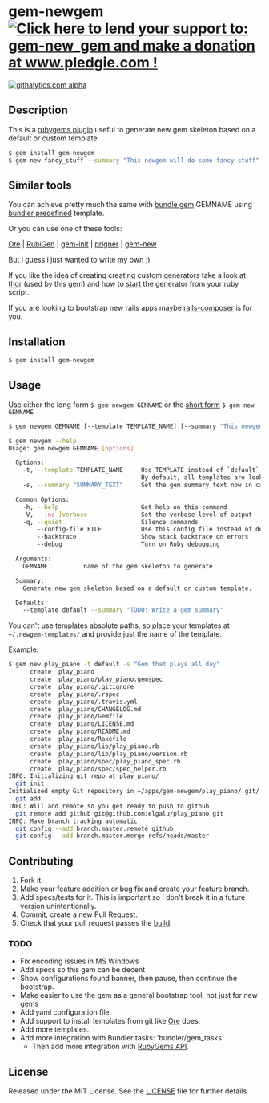 # gem-newgem  <a href='http://www.pledgie.com/campaigns/19482'><img alt='Click here to lend your support to: gem-new_gem and make a donation at www.pledgie.com !' src='http://www.pledgie.com/campaigns/19482.png?skin_name=chrome' border='0' /></a>  
[![githalytics.com alpha](https://cruel-carlota.pagodabox.com/c0f61e8aa17ee1763b4db6aaf4249450 "githalytics.com")](http://githalytics.com/elgalu/gem-newgem)

## Description

This is a [rubygems plugin][Gem plugins] useful to generate new gem skeleton based on a default or custom template.

```bash
$ gem install gem-newgem
$ gem new fancy_stuff --summary "This newgem will do some fancy stuff"
```

## Similar tools

You can achieve pretty much the same with [bundle gem][] GEMNAME using [bundler predefined][] template.

Or you can use one of these tools:

[Ore][] | [RubiGen][] | [gem-init][] | [prigner][] | [gem-new][]

But i guess i just wanted to write my own ;)

If you like the idea of creating creating custom generators take a look at [thor][] (used by this gem) and how to [start][] the generator from your ruby script.

If you are looking to bootstrap new rails apps maybe [rails-composer][] is for you.

## Installation

```bash
$ gem install gem-newgem
```

## Usage

Use either the long form `$ gem newgem GEMNAME` or the [short form][] `$ gem new GEMNAME`

```bash
$ gem newgem GEMNAME [--template TEMPLATE_NAME] [--summary "This newgem will do some fancy stuff"]

$ gem newgem --help
Usage: gem newgem GEMNAME [options]

  Options:
    -t, --template TEMPLATE_NAME     Use TEMPLATE instead of `default` template
                                     By default, all templates are looked at ~/.newgem-templates/
    -s, --summary "SUMMARY_TEXT"     Set the gem summary text now in case you want to save time.

  Common Options:
    -h, --help                       Get help on this command
    -V, --[no-]verbose               Set the verbose level of output
    -q, --quiet                      Silence commands
        --config-file FILE           Use this config file instead of default
        --backtrace                  Show stack backtrace on errors
        --debug                      Turn on Ruby debugging

  Arguments:
    GEMNAME          name of the gem skeleton to generate.

  Summary:
    Generate new gem skeleton based on a default or custom template.

  Defaults:
    --template default --summary "TODO: Write a gem summary"
```

You can't use templates absolute paths, so place your templates at `~/.newgem-templates/` and provide just the name of the template.

Example:

```bash
$ gem new play_piano -t default -s "Gem that plays all day"
      create  play_piano
      create  play_piano/play_piano.gemspec
      create  play_piano/.gitignore
      create  play_piano/.rspec
      create  play_piano/.travis.yml
      create  play_piano/CHANGELOG.md
      create  play_piano/Gemfile
      create  play_piano/LICENSE.md
      create  play_piano/README.md
      create  play_piano/Rakefile
      create  play_piano/lib/play_piano.rb
      create  play_piano/lib/play_piano/version.rb
      create  play_piano/spec/play_piano_spec.rb
      create  play_piano/spec/spec_helper.rb
INFO: Initializing git repo at play_piano/
  git init
Initialized empty Git repository in ~/apps/gem-newgem/play_piano/.git/
  git add .
INFO: Will add remote so you get ready to push to github
  git remote add github git@github.com:elgalu/play_piano.git
INFO: Make branch tracking automatic
  git config --add branch.master.remote github
  git config --add branch.master.merge refs/heads/master
```

## Contributing

1. Fork it.
2. Make your feature addition or bug fix and create your feature branch.
3. Add specs/tests for it. This is important so I don't break it in a future version unintentionally.
4. Commit, create a new Pull Request.
5. Check that your pull request passes the [build][travis pull requests].

### TODO
+ Fix encoding issues in MS Windows
+ Add specs so this gem can be decent
+ Show configurations found banner, then pause, then continue the bootstrap.
+ Make easier to use the gem as a general bootstrap tool, not just for new gems
+ Add yaml configuration file.
+ Add support to install templates from git like [Ore][Ore custom templates] does.
+ Add more templates.
+ Add more integration with Bundler tasks: 'bundler/gem_tasks'
  + Then add more integration with [RubyGems API][].

## License

Released under the MIT License. See the [LICENSE][] file for further details.

<!-- ## Links

[Gem plugins][] | [RubyGems][] | [Documentation][] | [Source][] | [Bugtracker][] | [Build Status][] | [Dependency Status][] | [Code Climate][]
 -->

[Gem plugins]: http://guides.rubygems.org/plugins/
[short form]: https://github.com/rubygems/rubygems/blob/1894b60ee9b65f768c40a6b834b49f04feac6edd/lib/rubygems/command_manager.rb#L190

[bundle install]: http://gembundler.com/man/bundle-install.1.html
[Gemfile]: http://gembundler.com/man/gemfile.5.html
[LICENSE]: LICENSE.md

[RubyGems]: https://rubygems.org/gems/gem-newgem
[Documentation]: http://rubydoc.info/gems/gem-newgem
[Source]: https://github.com/elgalu/gem-newgem
[Bugtracker]: https://github.com/elgalu/gem-newgem/issues
[BS img]: https://travis-ci.org/elgalu/gem-newgem.png
[DS img]: https://gemnasium.com/elgalu/gem-newgem.png
[CC img]: https://codeclimate.com/github/elgalu/gem-newgem.png
[Build Status]: https://travis-ci.org/elgalu/gem-newgem
[travis pull requests]: https://travis-ci.org/elgalu/gem-newgem/pull_requests
[Dependency Status]: https://gemnasium.com/elgalu/gem-newgem
[Code Climate]: https://codeclimate.com/github/elgalu/gem-newgem

[bundle gem]: http://gembundler.com/v1.2/bundle_gem.html
[bundler predefined]: https://github.com/carlhuda/bundler/tree/master/lib/bundler/templates/newgem
[Ore]: https://github.com/ruby-ore/ore
[Ore custom templates]: https://github.com/ruby-ore/ore/blob/5a2d8f48db63f0a0cfd9c6c1d5d15765b0612b28/README.md#custom-templates
[RubiGen]: https://github.com/drnic/rubigen
[gem-init]: https://github.com/mwhuss/gem-init
[prigner]: https://github.com/codigorama/prigner
[gem-new]: https://github.com/apeiros/gem-new
[thor]: https://github.com/wycats/thor/wiki/Generators
[start]: http://elgalu.github.com/2013/how-to-run-thor-tasks-from-your-ruby-scripts/

[RubyGems API]: http://guides.rubygems.org/rubygems-org-api/
[rails-composer]: http://railsapps.github.com/rails-composer/
